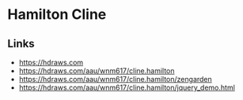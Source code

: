 # Hamilton Cline

## Links

- https://hdraws.com
- https://hdraws.com/aau/wnm617/cline.hamilton
- https://hdraws.com/aau/wnm617/cline.hamilton/zengarden
- https://hdraws.com/aau/wnm617/cline.hamilton/jquery_demo.html
